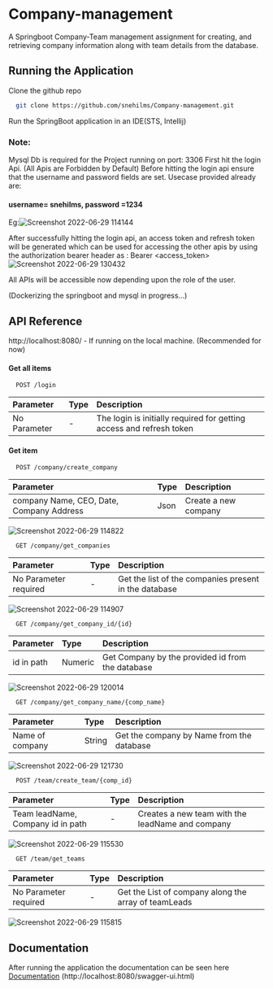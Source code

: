 
# Company-management

A Springboot Company-Team management assignment for creating, and retrieving company information along with team details from the database.




## Running the Application 

Clone the github repo 

```bash
  git clone https://github.com/snehilms/Company-management.git
```


Run the SpringBoot application in an IDE(STS, Intellij)

### Note:
Mysql Db is required for the Project running on port: 3306
First hit the login Api. (All Apis are Forbidden by Default)
Before hitting the login api ensure that the username and password fields are set. Usecase provided already are:
#### username= snehilms, password =1234
Eg:![Screenshot 2022-06-29 114144](https://user-images.githubusercontent.com/42109401/176364381-d0a00375-2235-47d6-a48c-bb305f548ca0.png)

After successfully hitting the login api, an access token and refresh token will be generated which can be used for accessing the other apis
by using the authorization bearer header as : Bearer <access_token>
![Screenshot 2022-06-29 130432](https://user-images.githubusercontent.com/42109401/176378901-0c942711-1e1f-4f6e-8ad4-d09b6091e3bb.png)

All APIs will be accessible now depending upon the role of the user.

(Dockerizing the springboot and mysql in progress...)
## API Reference
http://localhost:8080/ - If running on the local machine. (Recommended for now)

#### Get all items

```http
  POST /login
```

| Parameter | Type     | Description                |
| :-------- | :------- | :------------------------- |
| No Parameter | - | The login is initially required for getting access and refresh token  |
                    
#### Get item

```http
  POST /company/create_company
```

| Parameter | Type     | Description                       |
| :-------- | :------- | :-------------------------------- |
| company Name, CEO, Date, Company Address      |Json |Create a new company |

![Screenshot 2022-06-29 114822](https://user-images.githubusercontent.com/42109401/176366854-a6fdbd48-f5e6-4925-9818-8932d1f22dda.png)

```http
  GET /company/get_companies
```

| Parameter | Type     | Description                       |
| :-------- | :------- | :-------------------------------- |
| No Parameter required      |- |Get the list of the companies present in the database  |

![Screenshot 2022-06-29 114907](https://user-images.githubusercontent.com/42109401/176366868-06f2cec9-8373-4550-9a74-73e9eb2477be.png)



```http
  GET /company/get_company_id/{id}
```

| Parameter | Type     | Description                       |
| :-------- | :------- | :-------------------------------- |
| id in path      |Numeric |Get Company by the provided id from the database |

![Screenshot 2022-06-29 120014](https://user-images.githubusercontent.com/42109401/176378634-9e49eb26-e5e0-459e-a883-0f118e5dffa4.png)


```http
  GET /company/get_company_name/{comp_name}
```

| Parameter | Type     | Description                       |
| :-------- | :------- | :-------------------------------- |
| Name of company      |String |Get the company by Name from the database

![Screenshot 2022-06-29 121730](https://user-images.githubusercontent.com/42109401/176378628-99a6af4d-4358-4ecf-9cc0-9a9a2fb9cc5e.png)

```http
  POST /team/create_team/{comp_id}
```

| Parameter | Type     | Description                       |
| :-------- | :------- | :-------------------------------- |
| Team leadName, Company id in path|- |Creates a new team with the leadName and company

![Screenshot 2022-06-29 115530](https://user-images.githubusercontent.com/42109401/176366930-1d0b95b8-ac49-45b6-91d2-98e5eb16453e.png)


```http
  GET /team/get_teams
```

| Parameter | Type     | Description                       |
| :-------- | :------- | :-------------------------------- |
| No Parameter required      |- |Get the List of company along the array of teamLeads

![Screenshot 2022-06-29 115815](https://user-images.githubusercontent.com/42109401/176366940-d94c3bea-45a3-4861-aaf4-f1e347942838.png)


## Documentation
After running the application the documentation can be seen here
[Documentation](http://localhost:8080/swagger-ui.html) (http://localhost:8080/swagger-ui.html)


